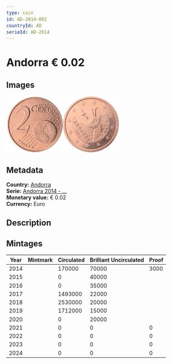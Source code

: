 ```yaml
---
type: coin
id: AD-2014-002
countryId: AD
serieId: AD-2014
---
```


# Andorra € 0.02

## Images

<img src="../../../Images/common-2007-002.webp" height="150" alt="Front image"><img src="Images/andorra-2014-002.webp" height="150" alt="Back image">

## Metadata

**Country:** [Andorra](../index.md)\
**Serie:** [Andorra 2014 - ...](index.md)\
**Monetary value:** € 0.02\
**Currency:** Euro

## Description

## Mintages

| Year | Mintmark | Circulated | Brilliant Uncirculated | Proof |
| ---- | -------- | ---------- | ---------------------- | ----- |
| 2014 |          | 170000     | 70000                  | 3000  |
| 2015 |          | 0          | 40000                  |       |
| 2016 |          | 0          | 35000                  |       |
| 2017 |          | 1493000    | 22000                  |       |
| 2018 |          | 2530000    | 20000                  |       |
| 2019 |          | 1712000    | 15000                  |       |
| 2020 |          | 0          | 20000                  |       |
| 2021 |          | 0          | 0                      | 0     |
| 2022 |          | 0          | 0                      | 0     |
| 2023 |          | 0          | 0                      | 0     |
| 2024 |          | 0          | 0                      | 0     |
